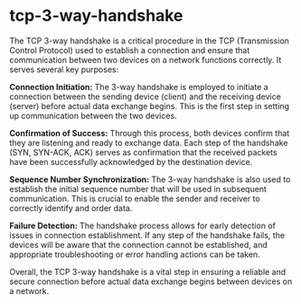 # tcp-3-way-handshake
The TCP 3-way handshake is a critical procedure in the TCP (Transmission Control Protocol) used to establish a connection and ensure that communication between two devices on a network functions correctly. It serves several key purposes:

**Connection Initiation:** The 3-way handshake is employed to initiate a connection between the sending device (client) and the receiving device (server) before actual data exchange begins. This is the first step in setting up communication between the two devices.

**Confirmation of Success:** Through this process, both devices confirm that they are listening and ready to exchange data. Each step of the handshake (SYN, SYN-ACK, ACK) serves as confirmation that the received packets have been successfully acknowledged by the destination device.

**Sequence Number Synchronization:** The 3-way handshake is also used to establish the initial sequence number that will be used in subsequent communication. This is crucial to enable the sender and receiver to correctly identify and order data.

**Failure Detection:** The handshake process allows for early detection of issues in connection establishment. If any step of the handshake fails, the devices will be aware that the connection cannot be established, and appropriate troubleshooting or error handling actions can be taken.

Overall, the TCP 3-way handshake is a vital step in ensuring a reliable and secure connection before actual data exchange begins between devices on a network.